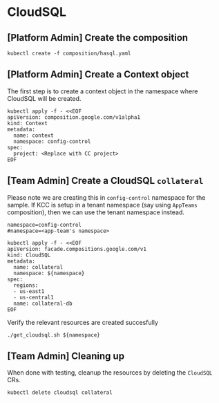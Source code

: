 # CloudSQL 

## [Platform Admin] Create the composition

```
kubectl create -f composition/hasql.yaml
```

## [Platform Admin] Create a Context object

The first step is to create a context object in the namespace where CloudSQL will be created.

```
kubectl apply -f - <<EOF
apiVersion: composition.google.com/v1alpha1
kind: Context
metadata:
  name: context
  namespace: config-control
spec:
  project: <Replace with CC project>
EOF
```

## [Team Admin] Create a CloudSQL `collateral`

Please note we are creating this in `config-control` namespace for the sample.
If KCC is setup in a tenant namespace (say using `AppTeams` composition), then we can use the tenant namespace instead.

```
namespace=config-control
#namespace=<app-team's namespace>
 
kubectl apply -f - <<EOF
apiVersion: facade.compositions.google.com/v1
kind: CloudSQL
metadata:
  name: collateral
  namespace: ${namespace}
spec:
  regions:
  - us-east1
  - us-central1
  name: collateral-db
EOF
```

Verify the relevant resources are created succesfully

```
./get_cloudsql.sh ${namespace}
```

## [Team Admin] Cleaning up

When done with testing, cleanup the resources by deleting the `CloudSQL` CRs.

```
kubectl delete cloudsql collateral
```